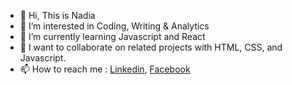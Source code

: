 - 👋 Hi, This is Nadia
- 👀 I’m interested in Coding, Writing & Analytics
- 🌱 I’m currently learning Javascript and React
- 💞️ I want to collaborate on related projects with HTML, CSS, and Javascript.
- 📫 How to reach me : [Linkedin](www.linkedin.com/in/nadia-ns11), [Facebook](https://www.facebook.com/nadia.ns11)
  

<!---
nadiaS11/nadiaS11 is a ✨ special ✨ repository because its `README.md` (this file) appears on your GitHub profile.
You can click the Preview link to take a look at your changes.
--->
